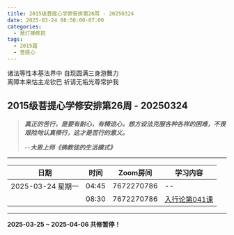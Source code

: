 ```yaml
---
title: 2015级菩提心学修安排第26周 - 20250324
date: 2025-03-24 08:50:00-07:00
categories:
  - 慧灯禅修班
tags:
  - 2015届
  - 菩提心
---
```

诸法等性本基法界中 自现圆满三身游舞力  
离障本来怙主龙钦巴 祈请无垢光尊常护我

## 2015级菩提心学修安排第26周 - 20250324

> *__真正的苦行，是要有耐心，有精进心，想方设法克服各种各样的困难，不畏艰险地认真修行，这才是苦行的意义。__*
>
> --***大恩上师《佛教徒的生活模式》***

---

|日期 |时间|Zoom房间|学习内容|
|--|--|--|--|
| 2025-03-24 星期一|04:45|7672270786|--|
| |08:30|7672270786|[入行论第041课](https://huidengchanxiu.net/refs/rxl/04#第四十一节课) |

---

**2025-03-25 ~ 2025-04-06 共修暂停！**
